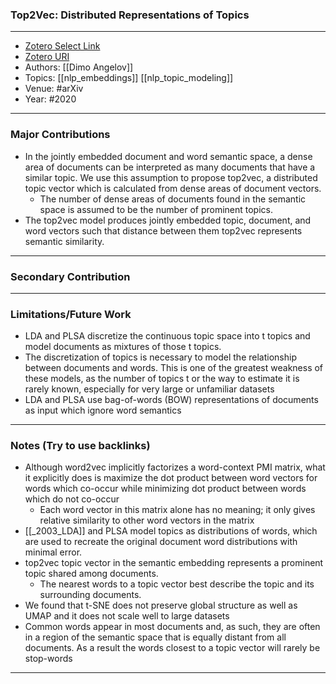 ### Top2Vec: Distributed Representations of Topics
---
- [Zotero Select Link](zotero://select/groups/2480461/items/W23CW6WH)
- [Zotero URI](https://www.zotero.org/groups/2480461/items/W23CW6WH)
- Authors: [[Dimo Angelov]]
- Topics: [[nlp_embeddings]] [[nlp_topic_modeling]]
- Venue: #arXiv
- Year: #2020
---
### Major Contributions
- In the jointly embedded document and word semantic space, a dense area of documents can be interpreted as many documents that have a similar topic. We use this assumption to propose top2vec, a distributed topic vector which is calculated from dense areas of document vectors. 
	- The number of dense areas of documents found in the semantic space is assumed to be the number of prominent topics.
- The top2vec model produces jointly embedded topic, document, and word vectors such that distance between them top2vec represents semantic similarity.
---
### Secondary Contribution
---
### Limitations/Future Work
- LDA and PLSA discretize the continuous topic space into t topics and model documents as mixtures of those t topics.
- The discretization of topics is necessary to model the relationship between documents and words. This is one of the greatest weakness of these models, as the number of topics t or the way to estimate it is rarely known, especially for very large or unfamiliar datasets
- LDA and PLSA use bag-of-words (BOW) representations of documents as input which ignore word semantics

---
### Notes (Try to use backlinks)
- Although word2vec implicitly factorizes a word-context PMI matrix, what it explicitly does is maximize the dot product between word vectors for words which co-occur while minimizing dot product between words which do not co-occur
	- Each word vector in this matrix alone has no meaning; it only gives relative similarity to other word vectors in the matrix
- [[_2003_LDA]] and PLSA model topics as distributions of words, which are used to recreate the original document word distributions with minimal error.
- top2vec topic vector in the semantic embedding represents a prominent topic shared among documents. 
	- The nearest words to a topic vector best describe the topic and its surrounding documents.
- We found that t-SNE does not preserve global structure as well as UMAP and it does not scale well to large datasets
- Common words appear in most documents and, as such, they are often in a region of the semantic space that is equally distant from all documents. As a result the words closest to a topic vector will rarely be stop-words
---
